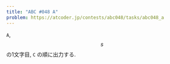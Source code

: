 ```yaml
---
title: "ABC #048 A"
problem: https://atcoder.jp/contests/abc048/tasks/abc048_a
---
```

`A`, $$ s $$ の1文字目, `C` の順に出力する.
